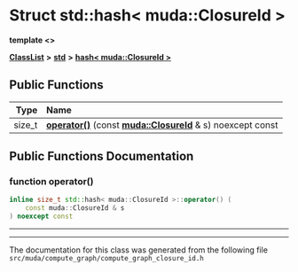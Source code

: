 

# Struct std::hash&lt; muda::ClosureId &gt;

**template &lt;&gt;**



[**ClassList**](annotated.md) **>** [**std**](namespacestd.md) **>** [**hash&lt; muda::ClosureId &gt;**](structstd_1_1hash_3_01muda_1_1_closure_id_01_4.md)










































## Public Functions

| Type | Name |
| ---: | :--- |
|  size\_t | [**operator()**](#function-operator()) (const [**muda::ClosureId**](classmuda_1_1_closure_id.md) & s) noexcept const<br> |




























## Public Functions Documentation




### function operator() 

```C++
inline size_t std::hash< muda::ClosureId >::operator() (
    const muda::ClosureId & s
) noexcept const
```




<hr>

------------------------------
The documentation for this class was generated from the following file `src/muda/compute_graph/compute_graph_closure_id.h`

